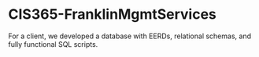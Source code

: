 # CIS365-FranklinMgmtServices
For a client, we developed a database with EERDs, relational schemas, and fully functional SQL scripts.
